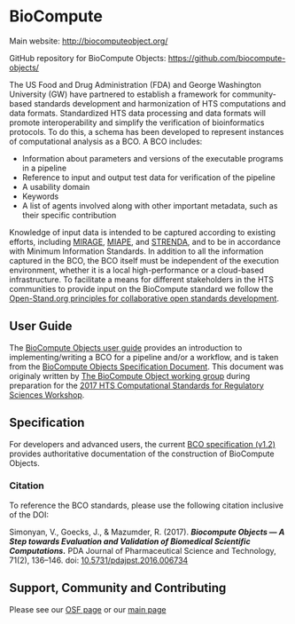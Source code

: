 BioCompute
==========

Main website: http://biocomputeobject.org/

GitHub repository for BioCompute Objects:
https://github.com/biocompute-objects/

The US Food and Drug Administration (FDA) and George Washington University (GW) have partnered to establish a framework for community-based standards development and harmonization of HTS computations and data formats. Standardized HTS data processing and data formats will promote interoperability and simplify the verification of bioinformatics protocols. To do this, a schema has been developed to represent instances of computational analysis as a BCO. A BCO includes: 

* Information about parameters and versions of the executable programs in a pipeline
* Reference to input and output test data for verification of the pipeline
* A usability domain
* Keywords
* A list of agents involved along with other important metadata, such as their specific contribution

Knowledge of input data is intended to be captured according to existing efforts, including [MIRAGE](https://en.wikipedia.org/wiki/Minimum_Information_Required_About_a_Glycomics_Experiment), [MIAPE](http://www.psidev.info/miape), and [STRENDA](https://www.beilstein-strenda-db.org/strenda/public/guidelines.xhtml), and to be in accordance with Minimum Information Standards. In addition to all the information captured in the BCO, the BCO itself must be independent of the execution environment, whether it is a local high-performance or a cloud-based infrastructure.
To facilitate a means for different stakeholders in the HTS communities to provide input on the BioCompute standard we follow the [Open-Stand.org principles for collaborative open standards development](https://open-stand.org/about-us/principles/).


## User Guide 

The [BioCompute Objects user guide](/user_guide.md) provides an introduction to implementing/writing a BCO for a pipeline and/or a workflow, and is taken from the [BioCompute Objects Specification Document](/BCO_Spec_V1.2.md). This document was originaly written by [The BioCompute Object working group](/BCO_Spec_V1.2.md#biocompute-object-consortium-members-bcoc) during preparation for the [2017 HTS Computational Standards for Regulatory Sciences Workshop](https://hive.biochemistry.gwu.edu/htscsrs/workshop_2017).

## Specification

For developers and advanced users, the current [BCO specification (v1.2)](https://github.com/biocompute-objects/BCO_Specification/blob/v1.2/BCO_Spec_V1.2.pdf) provides authoritative documentation of the construction of BioCompute Objects.

### Citation

To reference the BCO standards, please use the following
citation inclusive of the DOI:

Simonyan, V., Goecks, J., & Mazumder, R. (2017). ***Biocompute Objects — A Step towards Evaluation and Validation of Biomedical Scientific Computations.*** PDA Journal of Pharmaceutical Science and Technology, 71(2), 136–146. doi: [10.5731/pdajpst.2016.006734](http://doi.org/10.5731/pdajpst.2016.006734)

## Support, Community and Contributing

Please see our [OSF page](https://osf.io/h59uh/) or our [main page](http://biocomputeobject.org/) 
